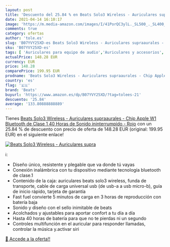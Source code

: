 ```yaml
---
layout: post
title: 'Descuento del 25.84 % en Beats Solo3 Wireless - Auriculares supra'
date: 2021-04-14 16:10:17
image: 'https://m.media-amazon.com/images/I/41PorQC3ylL._SL500_._SL400_.jpg'
comments: true
category: ofertas
author: 'tole.es'
slug: 'B07YVY25XD-es Beats Solo3 Wireless - Auriculares supraaurales - Chip...'
sku: 'B07YVY25XD-es'
tags: [ 'Auriculares para equipo de audio','Auriculares y accesorios','Electrónica','apple','beats', ]
actualPrice: 148.28 EUR
currency: EUR
price: 148.28
comparePrice: 199.95 EUR
prodname: 'Beats Solo3 Wireless - Auriculares supraaurales - Chip Apple W1  Bluetooth de Clase 1  40 Horas de Sonido ininterrumpido - Rojo'
country: 'es'
flag: '🇪🇸'
brand: 'Beats'
buyurl: 'https://www.amazon.es/dp/B07YVY25XD/?tag=tolees-21'
descuento: '25.84'
average: '133.80888888889'
---
```


Tienes [Beats Solo3 Wireless - Auriculares supraaurales - Chip Apple W1  Bluetooth de Clase 1  40 Horas de Sonido ininterrumpido - Rojo](https://www.amazon.es/dp/B07YVY25XD/?tag=tolees-21) con un 25.84 % de descuento con precio de oferta de 148.28 EUR (original: 199.95 EUR) en el siguiente enlace!

[![Beats Solo3 Wireless - Auriculares supra](https://m.media-amazon.com/images/I/41PorQC3ylL._SL500_._SL400_.jpg)](https://www.amazon.es/dp/B07YVY25XD/?tag=tolees-21)

ℹ️:

- Diseño único, resistente y plegable que va donde tú vayas
- Conexión inalámbrica con tu dispositivo mediante tecnología bluetooth de clase.1
- Contenido de la caja: auriculares beats solo3 wireless, funda de transporte, cable de carga universal usb (de usb-a a usb micro-b), guía de inicio rápido, tarjeta de garantía
- Fast fuel convierte 5 minutos de carga en 3 horas de reproducción con batería baja
- Sonido y diseño con el sello inimitable de beats
- Acolchados y ajustables para aportar confort a tu día a día
- Hasta 40 horas de batería para que no te pierdas ni un segundo
- Controles multifunción en el auricular para responder llamadas, controlar la música y.activar siri

[🛒 Accede a la oferta!!](https://www.amazon.es/dp/B07YVY25XD/?tag=tolees-21)
